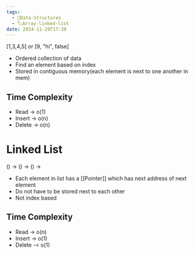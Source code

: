 ```yaml
---
tags:
  - 🌳Data-Structures
  - 🏷️Array-linked-list
date: 2024-11-29T17:39
---
```


[1,3,4,5] or [9, "hi", false]
* Ordered collection of data
* Find an element based on index
* Stored in contiguous memory(each element is next to one another in mem)

## Time Complexity 
- Read -> o(1)
- Insert -> o(n)
- Delete -> o(n)

# Linked List
() -> () -> () -> 
* Each element in list has a [[Pointer]] which has next address of next element 
* Do not have to be stored next to each other 
* Not index based 

## Time Complexity 
* Read -> o(n)
* Insert -> o(1)
* Delete -< o(1)

